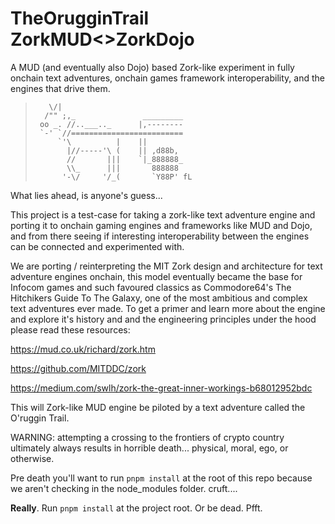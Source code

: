 # TheOrugginTrail ZorkMUD<>ZorkDojo
A MUD (and eventually also Dojo) based Zork-like experiment in fully onchain text adventures, onchain games framework interoperability, and the engines that drive them.

>        \/|
>       /"" ;,_               _________
>      oo _. //..___.._      |,--------
>      `-' `//=========================
>          `'\          |    ||
>            |//-----'\ (    || ,d88b,
>            //       |||    `|_888888_
>            \\_      |||       888888
>           '-\/     '/_(       `Y88P' fL

What lies ahead, is anyone's guess...

This project is a test-case for taking a zork-like text adventure engine and porting it to onchain gaming engines and frameworks like MUD and Dojo, and from there seeing if interesting interoperability between the engines can be connected and experimented with.

We are porting / reinterpreting the MIT Zork design and architecture for text adventure engines onchain, this model eventually became the base for Infocom games and such favoured classics as Commodore64's The Hitchikers Guide To The Galaxy, one of the most ambitious and complex text adventures ever made. To get a primer and learn more about the engine and explore it's history and and the engineering principles under the hood please read these resources:

https://mud.co.uk/richard/zork.htm

https://github.com/MITDDC/zork

https://medium.com/swlh/zork-the-great-inner-workings-b68012952bdc

This will Zork-like MUD engine be piloted by a text adventure called the O'ruggin Trail.

WARNING: attempting a crossing to the frontiers of crypto country ultimately always results in horrible death... physical, moral, ego, or otherwise.

Pre death you'll want to run `pnpm install` at the root 
of this repo because we aren't checking in the node_modules folder.
cruft....

**Really**. Run `pnpm install` at the project root. Or be dead. Pfft.
